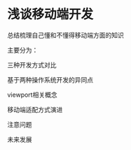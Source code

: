 # 浅谈移动端开发

总结梳理自己懂和不懂得移动端方面的知识

主要分为：

三种开发方式对比

基于两种操作系统开发的异同点

viewport相关概念

移动端适配方式演进

注意问题

未来发展

